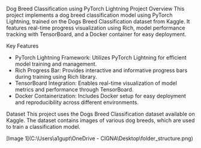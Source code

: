 Dog Breed Classification using PyTorch Lightning
Project Overview
This project implements a dog breed classification model using PyTorch Lightning, trained on the Dogs Breed Classification dataset from Kaggle. It features real-time progress visualization using Rich, model performance tracking with TensorBoard, and a Docker container for easy deployment.

Key Features
- PyTorch Lightning Framework: Utilizes PyTorch Lightning for efficient model training and management.
- Rich Progress Bar: Provides interactive and informative progress bars during training using Rich library.
- TensorBoard Integration: Enables real-time visualization of model metrics and performance through TensorBoard.
- Docker Containerization: Includes Docker setup for easy deployment and reproducibility across different environments.

Dataset
This project uses the Dogs Breed Classification dataset available on Kaggle. 
The dataset contains images of various dog breeds, which are used to train a classification model.

[Image 1](C:\Users\a1gupt\OneDrive - CIGNA\Desktop\folder_structure.png) 




